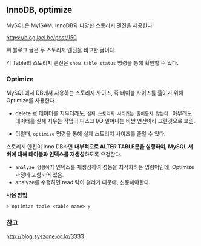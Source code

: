 ## InnoDB, optimize



MySQL은 MyISAM, InnoDB와 다양한 스토리지 엔진을 제공한다.

https://blog.lael.be/post/150

위 블로그 글은 두 스토리지 엔진을 비교한 글이다.



각 Table의 스토리지 엔진은 `show table status` 명령을 통해 확인할 수 있다.



### Optimize

MySQL에서 DB에서 사용하는 스토리지 사이즈, 즉 테이블 사이즈를 줄이기 위해 Optimize를 사용한다.

- delete 로 데이터를 지우더라도, `실제 스토리지 사이즈는 줄어들지 않는다.` 아무래도 데이터를 실제 지우는 작업이 디스크 I/O 일어나는 비싼 연산이라 그런것으로 보임.

- 이럴때, `optimize` 명령을 통해 실제 스토리지 사이즈를 줄일 수 있다.

  

스토리지 엔진이 Inno DB라면 **내부적으로 ALTER TABLE문을 실행하여, MySQL 서버에 대해 테이블과 인덱스를 재생성**하도록 요청한다.

- `analyze 명령어`가 인덱스를 재생성하여 성능을 최적화하는 명령어인데, Optimize 과정에 포함되어 있음.
- analyze를 수행하면 read 락이 걸리기 때문에, 신중해야한다.



**사용 방법**

```
> optimize table <table name> ;
```



### 참고

http://blog.syszone.co.kr/3333